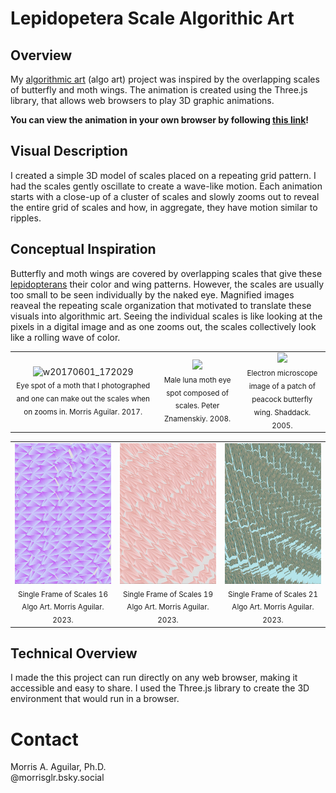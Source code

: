 # Lepidopetera Scale Algorithic Art

## Overview
My [algorithmic art](https://en.wikipedia.org/wiki/Algorithmic_art) (algo art) project was inspired by the overlapping scales of butterfly and moth wings. The animation is created using the Three.js library, that allows web browsers to play 3D graphic animations. 

<b>You can view the animation in your own browser by following [this link](https://morrisglr.github.io/algo-art-lep-scales/)!</b>

## Visual Description
I created a simple 3D model of scales placed on a repeating grid pattern. I had the scales gently oscillate to create a wave-like motion. Each animation starts with a close-up of a cluster of scales and slowly zooms out to reveal the entire grid of scales and how, in aggregate, they have motion similar to ripples.

## Conceptual Inspiration
Butterfly and moth wings are covered by overlapping scales that give these [lepidopterans](https://en.wikipedia.org/wiki/Lepidoptera) their color and wing patterns. However, the scales are usually too small to be seen individually by the naked eye. Magnified images reaveal the repeating scale organization that motivated to translate these visuals into algorithmic art. Seeing the individual scales is like looking at the pixels in a digital image and as one zooms out, the scales collectively look like a rolling wave of color.

<table>
  <tr>
    <td align="center">
        <img src="https://live.staticflickr.com/4827/44191749710_593c63ec0d_b.jpg" width="250" alt="w20170601_172029"/><br/>
        <sub>Eye spot of a moth that I photographed and one can make out the scales when on zooms in. Morris Aguilar. 2017.</sub>
    </td>
    <td align="center">
      <img src="https://upload.wikimedia.org/wikipedia/commons/1/1b/Luna_moth_eye_spot.jpg" width="250"/><br/>
      <sub>Male luna moth eye spot composed of scales. Peter Znamenskiy. 2008.</sub>
    </td>
    <td align="center">
      <img src="https://upload.wikimedia.org/wikipedia/commons/thumb/e/e2/SEM_image_of_a_Peacock_wing%2C_slant_view_1.JPG/1500px-SEM_image_of_a_Peacock_wing%2C_slant_view_1.JPG" width="250"/><br/>
      <sub>Electron microscope image of a patch of peacock butterfly wing. Shaddack. 2005.</sub>
    </td>
  </tr>
</table>
<table>
  <tr>
    <td align="center">
      <img src="media/morris_aguilar_scales_16.jpeg" width="250" height="225"/><br/>
      <sub>Single Frame of Scales 16 Algo Art. Morris Aguilar. 2023.</sub>
    </td>
    <td align="center">
      <img src="media/morris_aguilar_scales_19.jpeg" width="250" height="225"/><br/>
      <sub>Single Frame of Scales 19 Algo Art. Morris Aguilar. 2023.</sub>
    </td>
    <td align="center">
      <img src="media/morris_aguilar_scales_21.jpeg" width="250" height="225"/><br/>
      <sub>Single Frame of Scales 21 Algo Art. Morris Aguilar. 2023.</sub>
    </td>
  </tr>
</table>

## Technical Overview
I made the this project can run directly on any web browser, making it accessible and easy to share. I used the Three.js library to create the 3D environment that would run in a browser. 

# Contact
Morris A. Aguilar, Ph.D.<br>
@morrisglr.bsky.social
